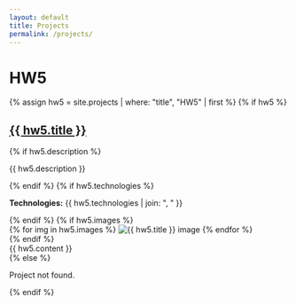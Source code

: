```yaml
---
layout: default
title: Projects
permalink: /projects/
---
```


# HW5

{% assign hw5 = site.projects | where: "title", "HW5" | first %}
{% if hw5 %}
  <h2><a href="{{ hw5.url }}">{{ hw5.title }}</a></h2>
  {% if hw5.description %}
    <p>{{ hw5.description }}</p>
  {% endif %}
  {% if hw5.technologies %}
    <p><strong>Technologies:</strong> {{ hw5.technologies | join: ", " }}</p>
  {% endif %}
  {% if hw5.images %}
    <div>
      {% for img in hw5.images %}
        <img src="{{ img | relative_url }}" alt="{{ hw5.title }} image" style="max-width:300px;">
      {% endfor %}
    </div>
  {% endif %}
  <div>
    {{ hw5.content }}
  </div>
{% else %}
  <p>Project not found.</p>
{% endif %}
